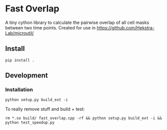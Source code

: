 # Fast Overlap

A tiny cython library to calculate the pairwise overlap of all cell
masks between two time points. Created for use in https://github.com/Hekstra-Lab/microutil/

## Install

```
pip install .
```


## Development

### Installation
```
python setup.py build_ext -i
```

To really remove stuff and build + test:
```
rm *.so build/ fast_overlap.cpp -rf && python setup.py build_ext -i && python test_speedup.py
```
